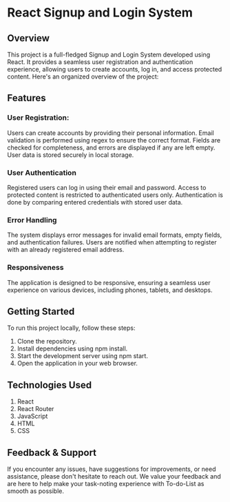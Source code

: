# React Signup and Login System
## Overview
This project is a full-fledged Signup and Login System developed using React. It provides a seamless user registration and authentication experience, allowing users to create accounts, log in, and access protected content. Here's an organized overview of the project:

## Features
### User Registration:
Users can create accounts by providing their personal information.
Email validation is performed using regex to ensure the correct format.
Fields are checked for completeness, and errors are displayed if any are left empty.
User data is stored securely in local storage.

### User Authentication
Registered users can log in using their email and password.
Access to protected content is restricted to authenticated users only.
Authentication is done by comparing entered credentials with stored user data.

### Error Handling
The system displays error messages for invalid email formats, empty fields, and authentication failures.
Users are notified when attempting to register with an already registered email address.

### Responsiveness
The application is designed to be responsive, ensuring a seamless user experience on various devices, including phones, tablets, and desktops.

## Getting Started
To run this project locally, follow these steps:

1. Clone the repository.
2. Install dependencies using npm install.
3. Start the development server using npm start.
4. Open the application in your web browser.

## Technologies Used
1. React
2. React Router
3. JavaScript
4. HTML
5. CSS

## Feedback & Support
If you encounter any issues, have suggestions for improvements, or need assistance, please don't hesitate to reach out. We value your feedback and are here to help make your task-noting experience with To-do-List as smooth as possible.